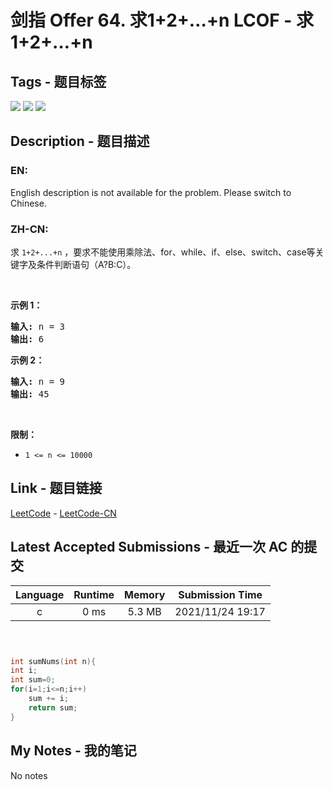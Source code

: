 
# 剑指 Offer 64. 求1+2+…+n LCOF - 求1+2+…+n

## Tags - 题目标签

 <img src="https://img.shields.io/badge/Bit Manipulation-位运算-blue.svg">   <img src="https://img.shields.io/badge/Recursion-递归-blue.svg">   <img src="https://img.shields.io/badge/Brainteaser-脑筋急转弯-blue.svg">  


## Description - 题目描述

### EN:
<p>English description is not available for the problem. Please switch to Chinese.</p>


### ZH-CN:
<p>求 <code>1+2+...+n</code> ，要求不能使用乘除法、for、while、if、else、switch、case等关键字及条件判断语句（A?B:C）。</p>

<p>&nbsp;</p>

<p><strong>示例 1：</strong></p>

<pre><strong>输入:</strong> n = 3
<strong>输出:&nbsp;</strong>6
</pre>

<p><strong>示例 2：</strong></p>

<pre><strong>输入:</strong> n = 9
<strong>输出:&nbsp;</strong>45
</pre>

<p>&nbsp;</p>

<p><strong>限制：</strong></p>

<ul>
	<li><code>1 &lt;= n&nbsp;&lt;= 10000</code></li>
</ul>



## Link - 题目链接

[LeetCode](https://leetcode.com/problems/qiu-12n-lcof/description/)  -  [LeetCode-CN](https://leetcode.cn/problems/qiu-12n-lcof/description/)
## Latest Accepted Submissions - 最近一次 AC 的提交


| Language | Runtime | Memory | Submission Time |
|:---:|:---:|:---:|:---:|
| c  | 0 ms | 5.3 MB | 2021/11/24 19:17 |

```c



int sumNums(int n){
int i;
int sum=0;
for(i=1;i<=n;i++)
    sum += i;
    return sum;
}


```
## My Notes - 我的笔记


No notes


